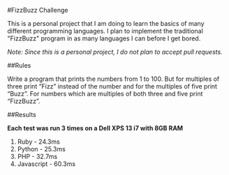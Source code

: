 #FizzBuzz Challenge

This is a personal project that I am doing to learn the basics of many different programming languages. I plan to implement the traditional "FizzBuzz" program in as many languages I can before I get bored.

_Note: Since this is a personal project, I do not plan to accept pull requests._

##Rules

Write a program that prints the numbers from 1 to 100. But for multiples of three print “Fizz” instead of the number and for the multiples of five print “Buzz”. For numbers which are multiples of both three and five print “FizzBuzz”.

##Results

**Each test was run 3 times on a Dell XPS 13 i7 with 8GB RAM**

1. Ruby - 24.3ms
2. Python - 25.3ms
3. PHP - 32.7ms
4. Javascript - 60.3ms
